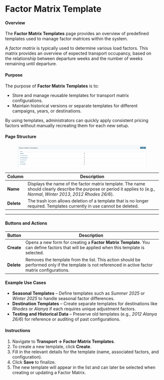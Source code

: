 # Factor Matrix Template

#### **Overview**

The **Factor Matrix Templates** page provides an overview of predefined templates used to manage factor matrices within the system.

A _factor matrix_ is typically used to determine various load factors. This matrix provides an overview of expected transport occupancy, based on the relationship between departure weeks and the number of weeks remaining until departure.

#### **Purpose**

The purpose of **Factor Matrix Templates** is to:

* Store and manage reusable templates for transport matrix configurations.
* Maintain historical versions or separate templates for different campaigns, years, or destinations.

By using templates, administrators can quickly apply consistent pricing factors without manually recreating them for each new setup.

#### **Page Structure**

<figure><img src=".gitbook/assets/image (434).png" alt=""><figcaption></figcaption></figure>

| Column     | Description                                                                                                                                                                |
| ---------- | -------------------------------------------------------------------------------------------------------------------------------------------------------------------------- |
| **Name**   | Displays the name of the factor matrix template. The name should clearly describe the purpose or period it applies to (e.g., _Normal_, _Winter 2013_, _2012 Rhodes 26/6_). |
| **Delete** | The trash icon allows deletion of a template that is no longer required. Templates currently in use cannot be deleted.                                                     |

***

#### **Buttons and Actions**

| Button     | Description                                                                                                                                        |
| ---------- | -------------------------------------------------------------------------------------------------------------------------------------------------- |
| **Create** | Opens a new form for creating a **Factor Matrix Template**. You can define factors that will be applied when this template is selected.            |
| **Delete** | Removes the template from the list. This action should be performed only if the template is not referenced in active factor matrix configurations. |

#### **Example Use Cases**

* **Seasonal Templates** – Define templates such as _Summer 2025_ or _Winter 2025_ to handle seasonal factor differences.
* **Destination Templates** – Create separate templates for destinations like _Rhodes_ or _Alanya_ if each requires unique adjustment factors.
* **Testing and Historical Data** – Preserve old templates (e.g., _2012 Alanya 26/6_) for reference or auditing of past configurations.

#### **Instructions**

1. Navigate to **Transport → Factor Matrix Templates**.
2. To create a new template, click **Create**.
3. Fill in the relevant details for the template (name, associated factors, and configuration).
4. Click **Save** to finalize.
5. The new template will appear in the list and can later be selected when creating or updating a Factor Matrix.

